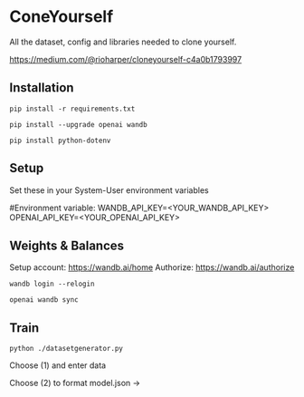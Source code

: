 # ConeYourself
All the dataset, config and libraries needed to clone yourself.

https://medium.com/@rioharper/cloneyourself-c4a0b1793997

## Installation
```pip install -r requirements.txt```

```pip install --upgrade openai wandb```

```pip install python-dotenv```
## Setup
Set these in your System-User environment variables

#Environment variable:
WANDB_API_KEY=<YOUR_WANDB_API_KEY>
OPENAI_API_KEY=<YOUR_OPENAI_API_KEY>

## Weights & Balances
Setup account: https://wandb.ai/home
Authorize: https://wandb.ai/authorize

```wandb login --relogin```

```openai wandb sync```


## Train
```python ./datasetgenerator.py```

Choose (1) and enter data

Choose (2) to format model.json ->